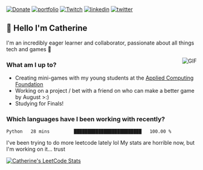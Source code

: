 [![Donate](https://img.shields.io/badge/Ko--fi-F16061?style=for-the-badge&logo=ko-fi&logoColor=white)](https://ko-fi.com/clasernaj)
[![portfolio](https://img.shields.io/badge/website-000000?style=for-the-badge&logo=About.me&logoColor=white)](https://cjlaserna.vercel.app/)
[![Twitch](https://img.shields.io/badge/Twitch-9146FF?style=for-the-badge&logo=twitch&logoColor=white)](http://twitch.tv/bubbaguppylive)
[![linkedin](https://img.shields.io/badge/linkedin-0A66C2?style=for-the-badge&logo=linkedin&logoColor=white)](https://www.linkedin.com/in/catherinelaserna/)
[![twitter](https://img.shields.io/badge/twitter-1DA1F2?style=for-the-badge&logo=twitter&logoColor=white)](https://twitter.com/bubbaguppylive)

## 👋 Hello I'm Catherine

I'm an incredibly eager learner and collaborator, passionate about all things tech and games 💞️

<img align="right" alt="GIF" src="https://i.ibb.co/QrLVbp8/profile.gif" style='margin-left: 20px' />

### What am I up to?

- Creating mini-games with my young students at the [Applied Computing Foundation](https://applied-computing.org/)
- Working on a project / bet with a friend on who can make a better game by August >:)
- Studying for Finals!

### Which languages have I been working with recently?

<!--START_SECTION:waka-->

```text
Python   28 mins         █████████████████████████   100.00 %
```

<!--END_SECTION:waka-->

I've been trying to do more leetcode lately lol My stats are horrible now, but I'm working on it... trust

[![Catherine's LeetCode Stats](https://leetcode-stats.vercel.app/api?username=clasernaj&theme=Light)](https://github.com/JeremyTsaii/leetcode-stats)
